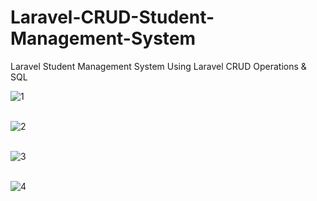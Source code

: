 # Laravel-CRUD-Student-Management-System
Laravel Student Management System Using Laravel CRUD Operations &amp; SQL

![1](https://github.com/MrTineth/Laravel-CRUD-Student-Management-System/assets/106744622/fb7c3877-63a4-4b53-a469-e94b1cbf4b54)<br/><br/>

![2](https://github.com/MrTineth/Laravel-CRUD-Student-Management-System/assets/106744622/a05e79ae-8715-4232-b0e3-e23ba5566000)<br/><br/>

![3](https://github.com/MrTineth/Laravel-CRUD-Student-Management-System/assets/106744622/4d463fbc-7eb3-41f2-9bf3-14e0fdefa570)<br/><br/>

![4](https://github.com/MrTineth/Laravel-CRUD-Student-Management-System/assets/106744622/32352bba-ae0f-412a-a067-702749a7e342)


